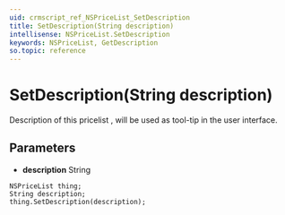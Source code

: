 ```yaml
---
uid: crmscript_ref_NSPriceList_SetDescription
title: SetDescription(String description)
intellisense: NSPriceList.SetDescription
keywords: NSPriceList, GetDescription
so.topic: reference
---
```


# SetDescription(String description)

Description of this pricelist , will be used as tool-tip in the user interface.

## Parameters

* **description** String

```crmscript
NSPriceList thing;
String description;
thing.SetDescription(description);
```

